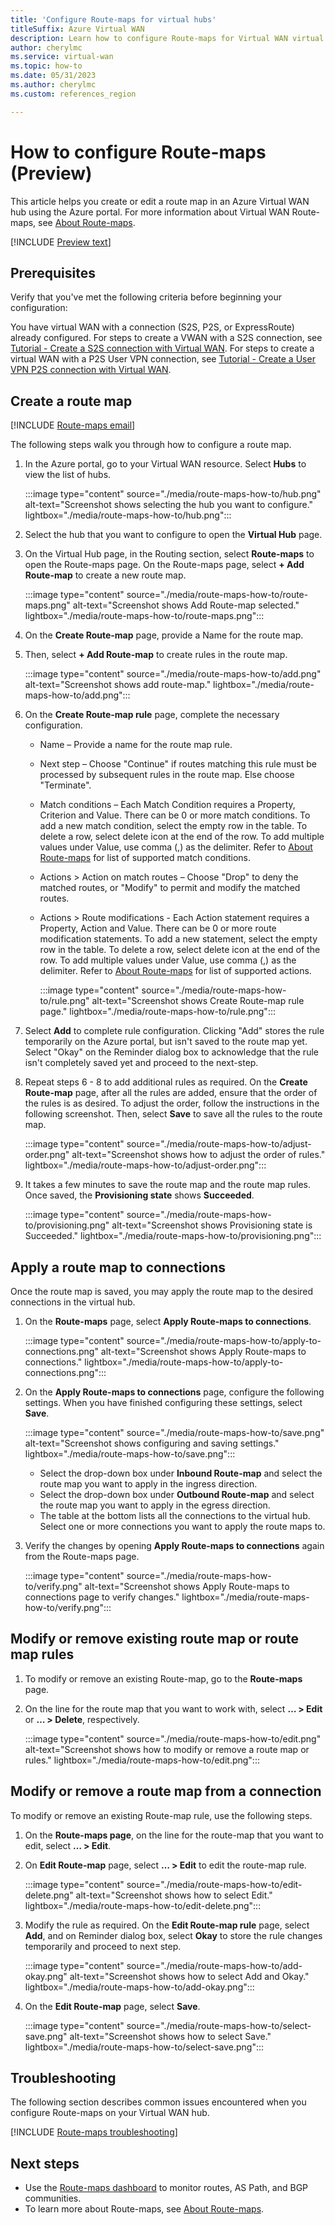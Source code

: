 ```yaml
---
title: 'Configure Route-maps for virtual hubs'
titleSuffix: Azure Virtual WAN
description: Learn how to configure Route-maps for Virtual WAN virtual hubs.
author: cherylmc
ms.service: virtual-wan
ms.topic: how-to
ms.date: 05/31/2023
ms.author: cherylmc
ms.custom: references_region

---
```

# How to configure Route-maps (Preview)

This article helps you create or edit a route map in an Azure Virtual WAN hub using the Azure portal. For more information about Virtual WAN Route-maps, see [About Route-maps](route-maps-about.md).

[!INCLUDE [Preview text](../../includes/virtual-wan-route-maps-preview.md)]

## Prerequisites

Verify that you've met the following criteria before beginning your configuration:

You have virtual WAN with a connection (S2S, P2S, or ExpressRoute) already configured. For steps to create a VWAN with a S2S connection, see [Tutorial - Create a S2S connection with Virtual WAN](virtual-wan-site-to-site-portal.md). For steps to create a virtual WAN with a P2S User VPN connection, see [Tutorial - Create a User VPN P2S connection with Virtual WAN](virtual-wan-point-to-site-portal.md).

## Create a route map

[!INCLUDE [Route-maps email](../../includes/virtual-wan-route-maps-preview-email.md)]

The following steps walk you through how to configure a route map.

1. In the Azure portal, go to your Virtual WAN resource. Select **Hubs** to view the list of hubs.

   :::image type="content" source="./media/route-maps-how-to/hub.png" alt-text="Screenshot shows selecting the hub you want to configure." lightbox="./media/route-maps-how-to/hub.png":::

1. Select the hub that you want to configure to open the **Virtual Hub** page.
1. On the Virtual Hub page, in the Routing section, select **Route-maps** to open the Route-maps page. On the Route-maps page, select **+ Add Route-map** to create a new route map.

   :::image type="content" source="./media/route-maps-how-to/route-maps.png" alt-text="Screenshot shows Add Route-map selected." lightbox="./media/route-maps-how-to/route-maps.png":::

1. On the **Create Route-map** page, provide a Name for the route map.
1. Then, select **+ Add Route-map** to create rules in the route map.

   :::image type="content" source="./media/route-maps-how-to/add.png" alt-text="Screenshot shows add route-map." lightbox="./media/route-maps-how-to/add.png":::

1. On the **Create Route-map rule** page, complete the necessary configuration.

   * Name – Provide a name for the route map rule.
   * Next step – Choose "Continue" if routes matching this rule must be processed by subsequent rules in the route map. Else choose "Terminate".
   * Match conditions – Each Match Condition requires a Property, Criterion and Value. There can be 0 or more match conditions. To add a new match condition, select the empty row in the table. To delete a row, select delete icon at the end of the row. To add multiple values under Value, use comma (,) as the delimiter. Refer to [About Route-maps](route-maps-about.md) for list of supported match conditions.
   * Actions > Action on match routes – Choose "Drop" to deny the matched routes, or "Modify" to permit and modify the matched routes.
   * Actions > Route modifications - Each Action statement requires a Property, Action and Value. There can be 0 or more route modification statements. To add a new statement, select the empty row in the table. To delete a row, select delete icon at the end of the row. To add multiple values under Value, use comma (,) as the delimiter. Refer to [About Route-maps](route-maps-about.md) for list of supported actions.

     :::image type="content" source="./media/route-maps-how-to/rule.png" alt-text="Screenshot shows Create Route-map rule page." lightbox="./media/route-maps-how-to/rule.png":::

1. Select **Add** to complete rule configuration. Clicking "Add" stores the rule temporarily on the Azure portal, but isn't saved to the route map yet. Select "Okay" on the Reminder dialog box to acknowledge that the rule isn't completely saved yet and proceed to the next-step.

1. Repeat steps 6 - 8 to add additional rules as required. On the **Create Route-map** page, after all the rules are added, ensure that the order of the rules is as desired. To adjust the order, follow the instructions in the following screenshot. Then, select **Save** to save all the rules to the route map.

   :::image type="content" source="./media/route-maps-how-to/adjust-order.png" alt-text="Screenshot shows how to adjust the order of rules." lightbox="./media/route-maps-how-to/adjust-order.png":::

1. It takes a few minutes to save the route map and the route map rules. Once saved, the **Provisioning state** shows **Succeeded**.

   :::image type="content" source="./media/route-maps-how-to/provisioning.png" alt-text="Screenshot shows Provisioning state is Succeeded." lightbox="./media/route-maps-how-to/provisioning.png":::

## Apply a route map to connections

Once the route map is saved, you may apply the route map to the desired connections in the virtual hub.

1. On the **Route-maps** page, select **Apply Route-maps to connections**.

   :::image type="content" source="./media/route-maps-how-to/apply-to-connections.png" alt-text="Screenshot shows Apply Route-maps to connections." lightbox="./media/route-maps-how-to/apply-to-connections.png":::

1. On the **Apply Route-maps to connections** page, configure the following settings. When you have finished configuring these settings, select **Save**.

   :::image type="content" source="./media/route-maps-how-to/save.png" alt-text="Screenshot shows configuring and saving settings." lightbox="./media/route-maps-how-to/save.png":::

   * Select the drop-down box under **Inbound Route-map** and select the route map you want to apply in the ingress direction.
   * Select the drop-down box under **Outbound Route-map** and select the route map you want to apply in the egress direction.
   * The table at the bottom lists all the connections to the virtual hub. Select one or more connections you want to apply the route maps to.

1. Verify the changes by opening **Apply Route-maps to connections** again from the Route-maps page.

   :::image type="content" source="./media/route-maps-how-to/verify.png" alt-text="Screenshot shows Apply Route-maps to connections page to verify changes." lightbox="./media/route-maps-how-to/verify.png":::

## Modify or remove existing route map or route map rules

1. To modify or remove an existing Route-map, go to the **Route-maps** page.

1. On the line for the route map that you want to work with, select **… > Edit** or **… > Delete**, respectively.

   :::image type="content" source="./media/route-maps-how-to/edit.png" alt-text="Screenshot shows how to modify or remove a route map or rules." lightbox="./media/route-maps-how-to/edit.png":::

## Modify or remove a route map from a connection

To modify or remove an existing Route-map rule, use the following steps.

1. On the **Route-maps page**, on the line for the route-map that you want to edit, select **… > Edit**.
1. On **Edit Route-map** page, select **… > Edit** to edit the route-map rule.

   :::image type="content" source="./media/route-maps-how-to/edit-delete.png" alt-text="Screenshot shows how to select Edit." lightbox="./media/route-maps-how-to/edit-delete.png":::

1. Modify the rule as required. On the **Edit Route-map rule** page, select **Add**, and on Reminder dialog box, select **Okay** to store the rule changes temporarily and proceed to next step.

   :::image type="content" source="./media/route-maps-how-to/add-okay.png" alt-text="Screenshot shows how to select Add and Okay." lightbox="./media/route-maps-how-to/add-okay.png":::

1. On the **Edit Route-map** page, select **Save**.

   :::image type="content" source="./media/route-maps-how-to/select-save.png" alt-text="Screenshot shows how to select Save." lightbox="./media/route-maps-how-to/select-save.png":::

## Troubleshooting

The following section describes common issues encountered when you configure Route-maps on your Virtual WAN hub.

[!INCLUDE [Route-maps troubleshooting](../../includes/virtual-wan-route-maps-troubleshoot.md)]

## Next steps

* Use the [Route-maps dashboard](route-maps-dashboard.md) to monitor routes, AS Path, and BGP communities.
* To learn more about Route-maps, see [About Route-maps](route-maps-about.md).
